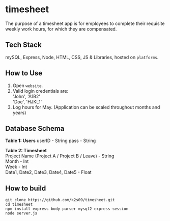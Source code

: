 # timesheet

The purpose of a timesheet app is for employees to complete their requisite weekly work hours, for which they are compensated.

## Tech Stack

mySQL, Express, Node, HTML, CSS, JS & Libraries, hosted on `platforms`.

## How to Use

1. Open `website`.  
2. Valid login credentials are:  
'John', 'A1B2'  
'Doe', 'HJKL1'
3. Log hours for May. (Application can be scaled throughout months and years)

## Database Schema

**Table 1: Users**
userID - String
pass - String

**Table 2: Timesheet**  
Project Name (Project A / Project B / Leave) - String  
Month - Int  
Week - Int  
Date1, Date2, Date3, Date4, Date5 - Float

## How to build

```
git clone https://github.com/k2s09/timesheet.git
cd timesheet
npm install express body-parser mysql2 express-session
node server.js
```
